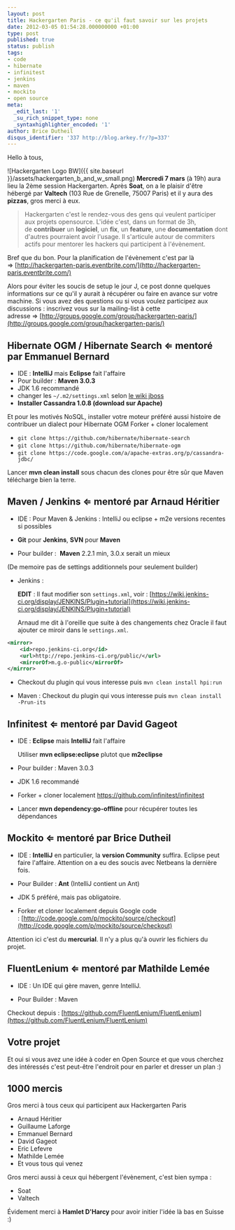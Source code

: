 ```yaml
---
layout: post
title: Hackergarten Paris - ce qu'il faut savoir sur les projets
date: 2012-03-05 01:54:28.000000000 +01:00
type: post
published: true
status: publish
tags:
- code
- hibernate
- infinitest
- jenkins
- maven
- mockito
- open source
meta:
  _edit_last: '1'
  _su_rich_snippet_type: none
  _syntaxhighlighter_encoded: '1'
author: Brice Dutheil
disqus_identifier: '337 http://blog.arkey.fr/?p=337'
---
```

Hello à tous,

![Hackergarten Logo BW]({{ site.baseurl }}/assets/hackergarten_b_and_w_small.png)
**Mercredi 7 mars** (à 19h) aura lieu la 2ème session Hackergarten. Après **Soat**, on a le plaisir d'être hébergé par **Valtech** (103 Rue de Grenelle, 75007 Paris) et il y aura des **pizzas**, gros merci à eux.

> Hackergarten c'est le rendez-vous des gens qui veulent participer aux projets opensource. L'idée c'est, dans un format de 3h, de **contribuer** un **logiciel**, un **fix**, un **feature**, une **documentation** dont d'autres pourraient avoir l'usage. Il s'articule autour de commiters actifs pour mentorer les hackers qui participent à l'évènement.

Bref que du bon. Pour la planification de l'évènement c'est par là ⇒ [http://hackergarten-paris.eventbrite.com/](http://hackergarten-paris.eventbrite.com/)

Alors pour éviter les soucis de setup le jour J, ce post donne quelques informations sur ce qu'il y aurait à récupérer ou faire en avance sur votre machine. Si vous avez des questions ou si vous voulez participez aux discussions : inscrivez vous sur la mailing-list à cette adresse ⇒ [http://groups.google.com/group/hackergarten-paris/](http://groups.google.com/group/hackergarten-paris/)

## Hibernate OGM / Hibernate Search ⇐ mentoré par Emmanuel Bernard

* IDE : **IntelliJ** mais **Eclipse** fait l'affaire
* Pour builder : **Maven 3.0.3**
* JDK 1.6 recommandé
* changer les `~/.m2/settings.xml` selon [le wiki jboss](https://community.jboss.org/wiki/MavenGettingStarted-Users)
* **Installer Cassandra 1.0.8 (download sur Apache)**

Et pour les motivés NoSQL, installer votre moteur préféré aussi histoire de contribuer un dialect pour Hibernate OGM
Forker + cloner localement

- `git clone https://github.com/hibernate/hibernate-search`
- `git clone https://github.com/hibernate/hibernate-ogm`
- `git clone https://code.google.com/a/apache-extras.org/p/cassandra-jdbc/`

Lancer **mvn clean install** sous chacun des clones pour être sûr que Maven télécharge bien la terre.

## Maven / Jenkins ⇐ mentoré par Arnaud Héritier

* IDE : Pour Maven & Jenkins : IntelliJ ou eclipse + m2e versions recentes si possibles

* **Git** pour **Jenkins**, **SVN** pour **Maven**

* Pour builder :  **Maven** 2.2.1 min, 3.0.x serait un mieux

(De memoire pas de settings additionnels pour seulement builder)

* Jenkins :

    **EDIT** : Il faut modifier son `settings.xml`, voir : [https://wiki.jenkins-ci.org/display/JENKINS/Plugin+tutorial](https://wiki.jenkins-ci.org/display/JENKINS/Plugin+tutorial)

    Arnaud me dit à l'oreille que suite à des changements chez Oracle il faut ajouter ce miroir dans le `settings.xml`.

```xml
<mirror>
    <id>repo.jenkins-ci.org</id>
    <url>http://repo.jenkins-ci.org/public/</url>
    <mirrorOf>m.g.o-public</mirrorOf>
</mirror>
```

* Checkout du plugin qui vous interesse puis `mvn clean install hpi:run`

* Maven :
    Checkout du plugin qui vous interesse puis `mvn clean install -Prun-its`


## Infinitest ⇐ mentoré par David Gageot

* IDE : **Eclipse** mais **IntelliJ** fait l'affaire

    Utiliser **mvn eclipse:eclipse** plutot que **m2eclipse**

* Pour builder : Maven 3.0.3

* JDK 1.6 recommandé

* Forker + cloner localement https://github.com/infinitest/infinitest

* Lancer **mvn dependency:go-offline** pour récupérer toutes les dépendances

## Mockito ⇐ mentoré par Brice Dutheil

* IDE : **IntelliJ** en particulier, la **version Community** suffira. Eclipse peut faire l'affaire. Attention on a eu des soucis avec Netbeans la dernière fois.

* Pour Builder : **Ant** (IntelliJ contient un Ant)

* JDK 5 préféré, mais pas obligatoire.
* Forker et cloner localement depuis Google code : [http://code.google.com/p/mockito/source/checkout](http://code.google.com/p/mockito/source/checkout)

Attention ici c'est du **mercurial**.
Il n'y a plus qu'à ouvrir les fichiers du projet.

## FluentLenium ⇐ mentoré par Mathilde Lemée

* IDE : Un IDE qui gère maven, genre IntelliJ.

* Pour Builder : Maven

Checkout depuis : [https://github.com/FluentLenium/FluentLenium](https://github.com/FluentLenium/FluentLenium)

## Votre projet

Et oui si vous avez une idée à coder en Open Source et que vous cherchez des intéressés c'est peut-être l'endroit pour en parler et dresser un plan :)

## 1000 mercis

Gros merci à tous ceux qui participent aux Hackergarten Paris

* Arnaud Héritier
* Guillaume Laforge
* Emmanuel Bernard
* David Gageot
* Eric Lefevre
* Mathilde Lemée
* Et vous tous qui venez

Gros merci aussi à ceux qui hébergent l'évènement, c'est bien sympa :


* Soat
* Valtech

Évidement merci à **Hamlet D'Harcy** pour avoir initier l'idée là bas en Suisse :)
